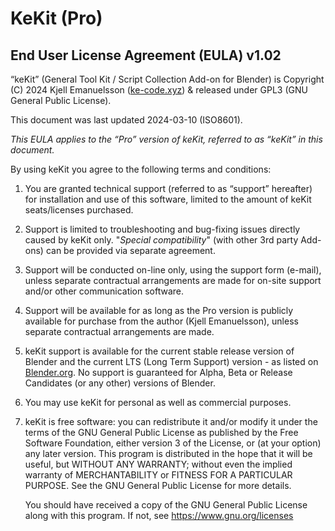 # KeKit (Pro)

## End User License Agreement (EULA) v1.02

“keKit” (General Tool Kit / Script Collection Add-on for Blender) is Copyright (C) 2024 Kjell Emanuelsson ([ke-code.xyz](https://ke-code.xyz/)) & released under GPL3 (GNU General Public License).

This document was last updated 2024-03-10 (ISO8601).

*This EULA applies to the “Pro” version of keKit, referred to as “keKit” in this document.*

By using keKit you agree to the following terms and conditions:

1. You are granted technical support (referred to as “support” hereafter) for installation and use of this software, limited to the amount of keKit seats/licenses purchased. 

2. Support is limited to troubleshooting and bug-fixing issues directly caused by keKit only. "*Special compatibility*" (with other 3rd party Add-ons) can be provided via separate agreement.

3. Support will be conducted on-line only, using the support form (e-mail), unless separate contractual arrangements are made for on-site support and/or other communication software.

4. Support will be available for as long as the Pro version is publicly available for purchase from the author (Kjell Emanuelsson), unless separate contractual arrangements are made.

5. keKit support is available for the current stable release version of Blender and the current LTS (Long Term Support) version - as listed on [Blender.org](https://www.blender.org/). No support is guaranteed for Alpha, Beta or Release Candidates (or any other) versions of Blender.

6. You may use keKit for personal as well as commercial purposes.

7. keKit is free software: you can redistribute it and/or modify it under the terms of the GNU General Public License as published by the Free Software Foundation, either version 3 of the License, or (at your option) any later version. This program is distributed in the hope that it will be useful, but WITHOUT ANY WARRANTY; without even the implied warranty of MERCHANTABILITY or FITNESS FOR A PARTICULAR PURPOSE. See the GNU General Public License for more details.
   
   You should have received a copy of the GNU General Public License along with this program. If not, see https://www.gnu.org/licenses  
